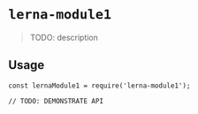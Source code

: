 # `lerna-module1`

> TODO: description

## Usage

```
const lernaModule1 = require('lerna-module1');

// TODO: DEMONSTRATE API
```
